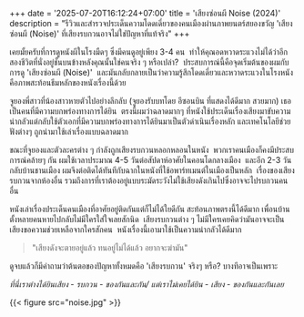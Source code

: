 +++
date = '2025-07-20T16:12:24+07:00'
title = 'เสียงซ่อนผี Noise (2024)'
description = "รีวิวและสำรวจประเด็นความโดดเดี่ยวของคนเมืองผ่านภาพยนตร์สยองขวัญ 'เสียงซ่อนผี (Noise)' ที่เสียงรบกวนอาจไม่ใช่ปัญหาที่แท้จริง"
+++

เคยมั้ยครับที่การดูหนังผีในโรงมืดๆ ซึ่งมีคนดูอยู่เพียง 3-4 คน 
ทำให้คุณอดหวาดระแวงไม่ได้ว่าอีกสองชีวิตที่นั่งอยู่ชั้นบนข้างหลังคุณนั้นใช่คนจริง ๆ หรือเปล่า? 
ประสบการณ์นี้คือจุดเริ่มต้นของผมกับการดู 'เสียงซ่อนผี (Noise)' 
และมันกลับกลายเป็นว่าความรู้สึกโดดเดี่ยวและหวาดระแวงในโรงหนัง คือภาพสะท้อนธีมหลักของหนังเรื่องนี้ด้วย

จูยองพี่สาวที่น้องสาวหายตัวไปอย่างลึกลับ (จูยองรับบทโดย อีซอนบิน ที่แสดงได้ดีมาก สวยมาก)
เธอเป็นคนที่มีความบกพร่องทางการได้ยิน 
ตรงนี้ผมว่าฉลาดมากๆ ที่หนังใช้ประเด็นเรื่องเสียงมาขับความน่ากลัวแต่กลับใช้ตัวเอกที่มีความบกพร่องทางการได้ยินมาเป็นตัวดำเนินเรื่องหลัก
และเทคโนโลยีช่วยฟังต่างๆ ถูกนำมาใช้เล่าเรื่องแบบฉลาดมาก

ขณะที่จูยองและตัวละครต่าง ๆ กำลังถูกเสียงรบกวนหลอกหลอนในหนัง 
พวกเราคนเมืองก็คงมีประสบการณ์คล้ายๆ กัน
ผมใช้เวลาประมาณ 4-5 วันต่อสัปดาห์อาศัยในคอนโดกลางเมือง 
และอีก 2-3 วันกลับบ้านชานเมือง ผมจึงต่อติดได้ทันทีกับฉากในหนังที่ใช้อพาร์ทเมนต์ในเมืองเป็นหลัก 
เรื่องของเสียงรบกวนจากห้องอื่น รวมถึงการที่เราต้องอยู่แบบระมัดระวังไม่ใช้เสียงดังเกินไปซึ่งอาจจะไปรบกวนคนอื่น 

หนังเล่าเรื่องประเด็นคนเมืองที่อาศัยอยู่ติดกันแต่ก็ไม่ได้ใยดีกัน สะท้อนภาพตรงนี้ได้ดีมาก
เพื่อนบ้านตั้งหลายคนหายไปกลับไม่มีใครใส่ใจเลยสักนิด 
เสียงรบกวนต่าง ๆ ไม่มีใครเคยคิดว่ามันอาจจะเป็นเสียงขอความช่วยเหลือจากใครสักคน 
หนังเรื่องนี้เอามาใช้เป็นความน่ากลัวได้ดีมาก
> "เสียงดังจะตายอยู่แล้ว ทนอยู่ไม่ได้แล้ว อยากจะฆ่ามัน"

ดูจบแล้วก็มีคำถามว่าต้นตอของปัญหาทั้งหมดคือ 'เสียงรบกวน' จริงๆ หรือ? บางทีอาจเป็นเพราะ

*ที่นี่เราต่างได้ยินเสียง - รบกวน - ของกันและกัน/
แต่เราไม่เคยได้ยิน - เสียง - ของกันและกันเลย*

{{< figure src="noise.jpg" >}}
